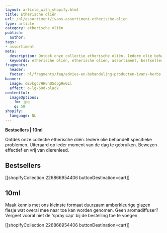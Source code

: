 ```yaml
---
layout: article_with_shopify.html
title: Etherische oliën
url: /nl/assortiment/ivans-assortiment-etherische-olien
type: article
category: etherische oliën
publish:
  author:
tags:
- assortiment
meta:
  description: Ontdek onze collectie etherische oliën. Iedere olie behandelt specifieke problemen. Uiteraard op ieder moment van de dag te gebruiken. Bewezen effectief en vrij van dierenleed. Benieuwd naar de verschillende kleine amberkleurige glazen flesjes die overal mee naar toe kunnen worden genomen?
  keywords: etherische oliën, etherische olien, assortiment, bestsellers, 10ml, bestsellers, dierenleed, aromadiffuser
fragments:
  header:
  footer: nl/fragments/faq/advies-en-behandeling-producten-ivans-herbs
banner:
  image: dEvkgc7HH6nQSdpg9wGLl
  effect: o-lg-60d-black
contentful:
  imageOptions:
    fm: jpg
    q: 50
shopify:
  language: NL
---
```

**Bestsellers | 10ml**

Ontdek onze collectie etherische oliën. Iedere olie behandelt specifieke problemen. Uiteraard op ieder moment van de dag te gebruiken. Bewezen effectief en vrij van dierenleed.

## Bestsellers

[[shopifyCollection 226866954406 buttonDestination=cart]]

## 10ml

Maak kennis met ons kleinste formaat duurzaam amberkleurige glazen flesje wat overal mee naar toe kan worden genomen. Geen aromadiffuser? Vergeet vooral niet de 'spray cap' bij de bestelling toe te voegen.

[[shopifyCollection 226866954406 buttonDestination=cart]]

